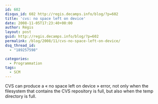 ```yaml
---
id: 602
disqus_id: 602 http://regis.decamps.info/blog/?p=602
title: 'cvs: no space left on device'
date: 2008-11-05T17:23:40+00:00
author: Régis
layout: post
guid: http://regis.decamps.info/blog/?p=602
permalink: /blog/2008/11/cvs-no-space-left-on-device/
dsq_thread_id:
  - "189257598"

categories:
  - Programmation
tags:
  - SCM
---
```

CVS can produce a « no space left on device » error, not only when the filesystem that contains the CVS repository is full, but also when the temp directory is full.
